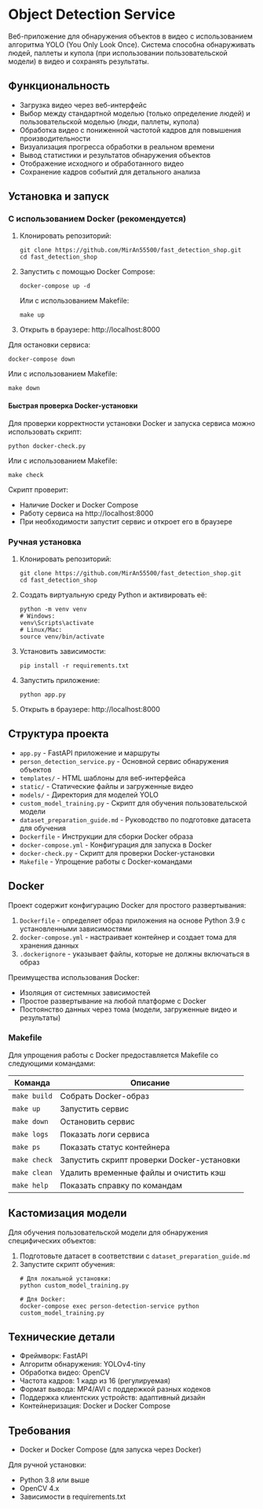 # Object Detection Service

Веб-приложение для обнаружения объектов в видео с использованием алгоритма YOLO (You Only Look Once). Система способна обнаруживать людей, паллеты и купола (при использовании пользовательской модели) в видео и сохранять результаты.

## Функциональность

- Загрузка видео через веб-интерфейс
- Выбор между стандартной моделью (только определение людей) и пользовательской моделью (люди, паллеты, купола)
- Обработка видео с пониженной частотой кадров для повышения производительности
- Визуализация прогресса обработки в реальном времени
- Вывод статистики и результатов обнаружения объектов
- Отображение исходного и обработанного видео
- Сохранение кадров событий для детального анализа

## Установка и запуск

### С использованием Docker (рекомендуется)

1. Клонировать репозиторий:
   ```
   git clone https://github.com/MirAn55500/fast_detection_shop.git
   cd fast_detection_shop
   ```

2. Запустить с помощью Docker Compose:
   ```
   docker-compose up -d
   ```
   
   Или с использованием Makefile:
   ```
   make up
   ```

3. Открыть в браузере: http://localhost:8000

Для остановки сервиса:
   ```
   docker-compose down
   ```
   
   Или с использованием Makefile:
   ```
   make down
   ```

#### Быстрая проверка Docker-установки

Для проверки корректности установки Docker и запуска сервиса можно использовать скрипт:
   ```
   python docker-check.py
   ```
   
   Или с использованием Makefile:
   ```
   make check
   ```

Скрипт проверит:
- Наличие Docker и Docker Compose
- Работу сервиса на http://localhost:8000
- При необходимости запустит сервис и откроет его в браузере

### Ручная установка

1. Клонировать репозиторий:
   ```
   git clone https://github.com/MirAn55500/fast_detection_shop.git
   cd fast_detection_shop
   ```

2. Создать виртуальную среду Python и активировать её:
   ```
   python -m venv venv
   # Windows:
   venv\Scripts\activate
   # Linux/Mac:
   source venv/bin/activate
   ```

3. Установить зависимости:
   ```
   pip install -r requirements.txt
   ```

4. Запустить приложение:
   ```
   python app.py
   ```

5. Открыть в браузере: http://localhost:8000

## Структура проекта

- `app.py` - FastAPI приложение и маршруты
- `person_detection_service.py` - Основной сервис обнаружения объектов
- `templates/` - HTML шаблоны для веб-интерфейса
- `static/` - Статические файлы и загруженные видео
- `models/` - Директория для моделей YOLO
- `custom_model_training.py` - Скрипт для обучения пользовательской модели
- `dataset_preparation_guide.md` - Руководство по подготовке датасета для обучения
- `Dockerfile` - Инструкции для сборки Docker образа
- `docker-compose.yml` - Конфигурация для запуска в Docker
- `docker-check.py` - Скрипт для проверки Docker-установки
- `Makefile` - Упрощение работы с Docker-командами

## Docker

Проект содержит конфигурацию Docker для простого развертывания:

1. `Dockerfile` - определяет образ приложения на основе Python 3.9 с установленными зависимостями
2. `docker-compose.yml` - настраивает контейнер и создает тома для хранения данных
3. `.dockerignore` - указывает файлы, которые не должны включаться в образ

Преимущества использования Docker:
- Изоляция от системных зависимостей
- Простое развертывание на любой платформе с Docker
- Постоянство данных через тома (модели, загруженные видео и результаты)

### Makefile

Для упрощения работы с Docker предоставляется Makefile со следующими командами:

| Команда | Описание |
|---------|----------|
| `make build` | Собрать Docker-образ |
| `make up` | Запустить сервис |
| `make down` | Остановить сервис |
| `make logs` | Показать логи сервиса |
| `make ps` | Показать статус контейнера |
| `make check` | Запустить скрипт проверки Docker-установки |
| `make clean` | Удалить временные файлы и очистить кэш |
| `make help` | Показать справку по командам |

## Кастомизация модели

Для обучения пользовательской модели для обнаружения специфических объектов:

1. Подготовьте датасет в соответствии с `dataset_preparation_guide.md`
2. Запустите скрипт обучения:
   ```
   # Для локальной установки:
   python custom_model_training.py
   
   # Для Docker:
   docker-compose exec person-detection-service python custom_model_training.py
   ```

## Технические детали

- Фреймворк: FastAPI
- Алгоритм обнаружения: YOLOv4-tiny
- Обработка видео: OpenCV
- Частота кадров: 1 кадр из 16 (регулируемая)
- Формат вывода: MP4/AVI с поддержкой разных кодеков
- Поддержка клиентских устройств: адаптивный дизайн
- Контейнеризация: Docker и Docker Compose

## Требования

- Docker и Docker Compose (для запуска через Docker)

Для ручной установки:
- Python 3.8 или выше
- OpenCV 4.x
- Зависимости в requirements.txt
